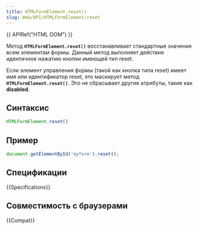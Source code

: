```yaml
---
title: HTMLFormElement.reset()
slug: Web/API/HTMLFormElement/reset
---
```


{{ APIRef("HTML DOM") }}

Метод **`HTMLFormElement.reset()`** восстанавливает стандартные значения всем элементам формы. Данный метод выполняет действие идентичное нажатию кнопки имеющей тип reset.

Если элемент управления формы (такой как кнопка типа reset) имеет имя или идентификатор reset, это маскирует метод **`HTMLFormElement.reset()`**. Это не сбрасывает другие атрибуты, такие как **disabled**.

## Синтаксис

```js
HTMLFormElement.reset()
```

## Пример

```js
document.getElementById('myform').reset();
```

## Спецификации

{{Specifications}}

## Совместимость с браузерами

{{Compat}}
